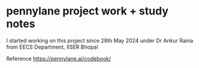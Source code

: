 # pennylane project work + study notes 

I started working on this project since 28th May 2024 under Dr Ankur Raina from EECS Department, IISER Bhopal

Reference
https://pennylane.ai/codebook/
